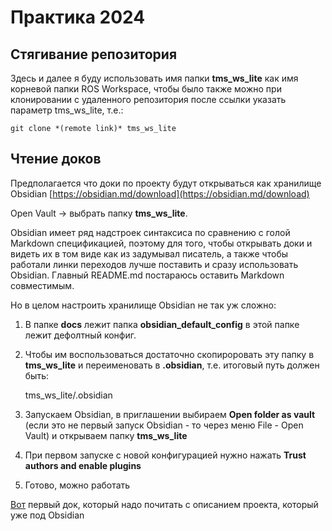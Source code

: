 # Практика 2024


## Стягивание репозитория

Здесь и далее я буду использовать имя папки **tms_ws_lite** как имя корневой папки ROS Workspace, чтобы было также можно при клонировании с удаленного репозитория после ссылки указать параметр tms_ws_lite, т.е.:

`git clone *(remote link)* tms_ws_lite`

## Чтение доков

Предполагается что доки по проекту будут открываться как хранилище Obsidian [https://obsidian.md/download](https://obsidian.md/download)  

Open Vault -> выбрать папку **tms_ws_lite**. 

Obsidian имеет ряд надстроек синтаксиса по сравнению с голой Markdown спецификацией, поэтому для того, чтобы открывать доки и видеть их в том виде как из задумывал писатель, а также чтобы работали линки переходов лучше поставить и сразу использовать Obsidian. Главный README.md постараюсь оставить Markdown совместимым. 

Но в целом настроить хранилище Obsidian не так уж сложно: 

1. В папке **docs** лежит папка **obsidian_default_config**  в этой папке лежит дефолтный конфиг. 

2. Чтобы им воспользоваться достаточно скопироровать эту папку в **tms_ws_lite** и переименовать в **.obsidian**, т.е. итоговый путь должен быть:

	tms_ws_lite/.obsidian

3. Запускаем Obsidian, в приглашении выбираем **Open folder as vault** (если это не первый запуск Obsidian - то через меню File - Open Vault) и открываем папку  **tms_ws_lite**

4. При первом запуске с новой конфигурацией нужно нажать **Trust аuthors and enable plugins**

5. Готово, можно работать
 
[Вот](docs/Вводная%20инфа.md) первый док, который надо почитать с описанием проекта, который уже под Obsidian
